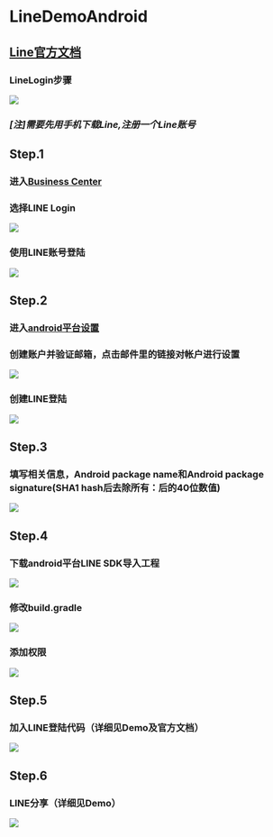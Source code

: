 # LineDemoAndroid
## [Line官方文档](https://developers.line.me/line-login/overview)
### LineLogin步骤
![](pictures/step.png)

### *[注]需要先用手机下载Line,注册一个Line账号*

## Step.1
### 进入[Business Center](https://business.line.me/zh-hans/)
### 选择LINE Login
![](pictures/step1.1.png)
### 使用LINE账号登陆
![](pictures/step1.2.png)

## Step.2
### 进入[android平台设置](https://developers.line.me/android/channel-registration)
### 创建账户并验证邮箱，点击邮件里的链接对帐户进行设置
![](pictures/step2.1.png)
### 创建LINE登陆
![](pictures/step2.2.png)

## Step.3
### 填写相关信息，Android package name和Android package signature(SHA1 hash后去除所有：后的40位数值)
![](pictures/step3.1.png)

## Step.4
### 下载android平台LINE SDK导入工程
![](pictures/step4.1.png)
### 修改build.gradle
![](pictures/step4.2.png)
### 添加权限
![](pictures/step4.3.png)

## Step.5
### 加入LINE登陆代码（详细见Demo及官方文档）
![](pictures/step5.1.png)

## Step.6
### LINE分享（详细见Demo）
![](pictures/step6.1.png)